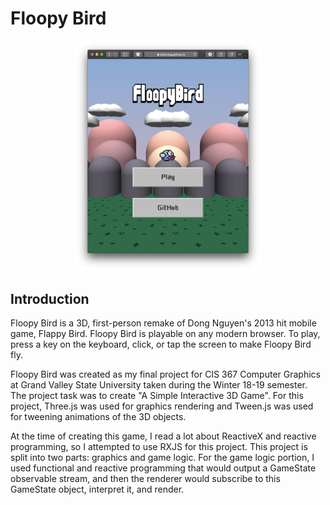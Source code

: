 # Floopy Bird

<p align="center"><img src="./screenshots/main-menu.png" width="300"></p>

## Introduction

Floopy Bird is a 3D, first-person remake of Dong Nguyen's 2013 hit mobile game, Flappy Bird. Floopy Bird is playable on any modern browser. To play, press a key on the keyboard, click, or tap the screen to make Floopy Bird fly.

Floopy Bird was created as my final project for CIS 367 Computer Graphics at Grand Valley State University taken during the Winter 18-19 semester. The project task was to create "A Simple Interactive 3D Game". For this project, Three.js was used for graphics rendering and Tween.js was used for tweening animations of the 3D objects.

At the time of creating this game, I read a lot about ReactiveX and reactive programming, so I attempted to use RXJS for this project. This project is split into two parts: graphics and game logic. For the game logic portion, I used functional and reactive programming that would output a GameState observable stream, and then the renderer would subscribe to this GameState object, interpret it, and render.
